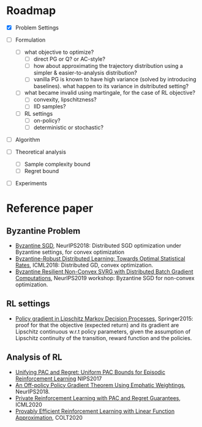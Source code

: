 # Roadmap

- [x] Problem Settings
- [ ] Formulation
  - [ ] what objective to optimize?
    - [ ] direct PG or Q? or AC-style?
    - [ ] how about approximating the trajectory distribution using a simpler & easier-to-analysis distribution?
    - [ ] vanilla PG is known to have high variance (solved by introducing baselines). what happen to its variance in dsitributed setting?
  - [ ] what became invalid using martingale, for the case of RL objective?
    - [ ] convexity, lipschitzness?
    - [ ] IID samples?
  - [ ] RL settings
    - [ ] on-policy?
    - [ ] deterministic or stochastic?
- [ ] Algorithm
- [ ] Theoretical analysis
  - [ ] Sample complexity bound
  - [ ] Regret bound
- [ ] Experiments


# Reference paper

## Byzantine Problem
* [Byzantine SGD](https://arxiv.org/abs/1803.08917), NeurIPS2018: Distributed SGD optimization under Byzantine settings, for convex optimization
* [Byzantine-Robust Distributed Learning: Towards Optimal Statistical Rates](https://arxiv.org/pdf/1803.01498.pdf), ICML2018: Distributed GD, convex optimization.
* [Byzantine Resilient Non-Convex SVRG with Distributed Batch Gradient Computations](https://arxiv.org/pdf/1912.04531.pdf), NeurIPS2019 workshop: Byzantine SGD for non-convex optimization.

## RL settings
* [Policy gradient in Lipschitz Markov Decision Processes](https://link.springer.com/article/10.1007/s10994-015-5484-1), Springer2015: proof for that the objective (expected return) and its gradient are Lipschitz continuous w.r.t policy parameters, given the assumption of Lipschitz continuity of the transition, reward function and the policies.


## Analysis of RL
* [Unifying PAC and Regret: Uniform PAC Bounds for Episodic Reinforcement Learning](https://arxiv.org/abs/1703.07710) NIPS2017
* [An Off-policy Policy Gradient Theorem Using Emphatic Weightings](https://arxiv.org/pdf/1811.09013.pdf), NeurIPS2018.
* [Private Reinforcement Learning with PAC and Regret Guarantees](https://proceedings.icml.cc/static/paper_files/icml/2020/2453-Paper.pdf), ICML2020
* [Provably Efficient Reinforcement Learning with Linear Function Approximation](https://arxiv.org/abs/1907.05388), COLT2020